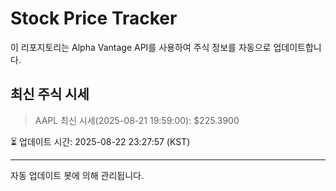 
# Stock Price Tracker

이 리포지토리는 Alpha Vantage API를 사용하여 주식 정보를 자동으로 업데이트합니다.

## 최신 주식 시세
> AAPL 최신 시세(2025-08-21 19:59:00): $225.3900

⏳ 업데이트 시간: 2025-08-22 23:27:57 (KST)

---
자동 업데이트 봇에 의해 관리됩니다.
